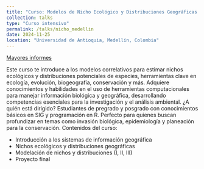 ```yaml
---
title: "Curso: Modelos de Nicho Ecológico y Distribuciones Geográficas de Especies"
collection: talks
type: "Curso intensivo"
permalink: /talks/nicho_medellin
date: 2024-11-25
location: "Universidad de Antioquia, Medellín, Colombia"
---
```


[Mayores informes](https://share.udea.edu.co/?q=po:o5323)

Este curso te introduce a los modelos correlativos para estimar nichos ecológicos y distribuciones potenciales de especies, herramientas clave en ecología, evolución, biogeografía, conservación y más. Adquiere conocimientos y habilidades en el uso de herramientas computacionales para manejar información biológica y geográfica, desarrollando competencias esenciales para la investigación y el análisis ambiental.
¿A quién está dirigido?
Estudiantes de pregrado y posgrado con conocimientos básicos en SIG y programación en R. Perfecto para quienes buscan profundizar en temas como invasión biológica, epidemiología y planeación para la conservación.
Contenidos del curso:
- Introducción a los sistemas de información geográfica
- Nichos ecológicos y distribuciones geográficas
- Modelación de nichos y distribuciones (I, II, III)
- Proyecto final

